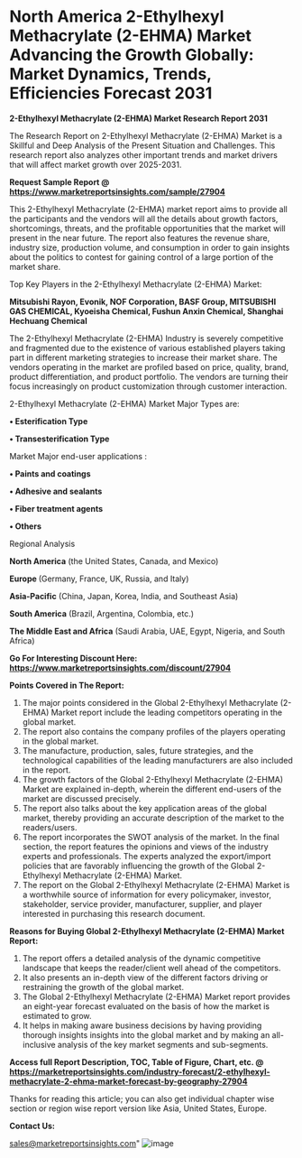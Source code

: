 # North America 2-Ethylhexyl Methacrylate (2-EHMA) Market Advancing the Growth Globally: Market Dynamics, Trends, Efficiencies Forecast 2031

<strong>2-Ethylhexyl Methacrylate (2-EHMA) Market Research Report 2031</strong>

The Research Report on 2-Ethylhexyl Methacrylate (2-EHMA) Market is a Skillful and Deep Analysis of the Present Situation and Challenges. This research report also analyzes other important trends and market drivers that will affect market growth over 2025-2031.

<strong>Request Sample Report @ <a href=https://www.marketreportsinsights.com/sample/27904>https://www.marketreportsinsights.com/sample/27904</a></strong>

This 2-Ethylhexyl Methacrylate (2-EHMA) market report aims to provide all the participants and the vendors will all the details about growth factors, shortcomings, threats, and the profitable opportunities that the market will present in the near future. The report also features the revenue share, industry size, production volume, and consumption in order to gain insights about the politics to contest for gaining control of a large portion of the market share.

Top Key Players in the 2-Ethylhexyl Methacrylate (2-EHMA) Market:

<strong>Mitsubishi Rayon, Evonik, NOF Corporation, BASF Group, MITSUBISHI GAS CHEMICAL, Kyoeisha Chemical, Fushun Anxin Chemical, Shanghai Hechuang Chemical</strong>

The 2-Ethylhexyl Methacrylate (2-EHMA) Industry is severely competitive and fragmented due to the existence of various established players taking part in different marketing strategies to increase their market share. The vendors operating in the market are profiled based on price, quality, brand, product differentiation, and product portfolio. The vendors are turning their focus increasingly on product customization through customer interaction.

2-Ethylhexyl Methacrylate (2-EHMA) Market Major Types are:

<strong>• Esterification Type

• Transesterification Type</strong>

Market Major end-user applications :

<strong>• Paints and coatings

• Adhesive and sealants

• Fiber treatment agents

• Others</strong>

Regional Analysis

</u><strong><b>North America</b></strong> (the United States, Canada, and Mexico)

<strong><b>Europe </b></strong>(Germany, France, UK, Russia, and Italy)

<strong><b>Asia-Pacific</b></strong> (China, Japan, Korea, India, and Southeast Asia)

<strong><b>South America</b></strong> (Brazil, Argentina, Colombia, etc.)

<strong><b>The Middle East and Africa</b></strong> (Saudi Arabia, UAE, Egypt, Nigeria, and South Africa)

<strong>Go For Interesting Discount Here: <a href=https://www.marketreportsinsights.com/discount/27904>https://www.marketreportsinsights.com/discount/27904</a></strong>

<strong>Points Covered in The Report:</strong>
<ol>
  <li>The major points considered in the Global 2-Ethylhexyl Methacrylate (2-EHMA) Market report include the leading competitors operating in the global market.</li>
  <li>The report also contains the company profiles of the players operating in the global market.</li>
  <li>The manufacture, production, sales, future strategies, and the technological capabilities of the leading manufacturers are also included in the report.</li>
  <li>The growth factors of the Global 2-Ethylhexyl Methacrylate (2-EHMA) Market are explained in-depth, wherein the different end-users of the market are discussed precisely.</li>
  <li>The report also talks about the key application areas of the global market, thereby providing an accurate description of the market to the readers/users.</li>
  <li>The report incorporates the SWOT analysis of the market. In the final section, the report features the opinions and views of the industry experts and professionals. The experts analyzed the export/import policies that are favorably influencing the growth of the Global 2-Ethylhexyl Methacrylate (2-EHMA) Market.</li>
  <li>The report on the Global 2-Ethylhexyl Methacrylate (2-EHMA) Market is a worthwhile source of information for every policymaker, investor, stakeholder, service provider, manufacturer, supplier, and player interested in purchasing this research document.</li>
</ol>
<strong>Reasons for Buying Global 2-Ethylhexyl Methacrylate (2-EHMA) Market Report:</strong>

<ol>
  <li>The report offers a detailed analysis of the dynamic competitive landscape that keeps the reader/client well ahead of the competitors.</li>
  <li>It also presents an in-depth view of the different factors driving or restraining the growth of the global market.</li>
  <li>The Global 2-Ethylhexyl Methacrylate (2-EHMA) Market report provides an eight-year forecast evaluated on the basis of how the market is estimated to grow.</li>
  <li>It helps in making aware business decisions by having providing thorough insights insights into the global market and by making an all-inclusive analysis of the key market segments and sub-segments.</li>
</ol>
<strong>Access full Report Description, TOC, Table of Figure, Chart, etc. @ <a href=https://marketreportsinsights.com/industry-forecast/2-ethylhexyl-methacrylate-2-ehma-market-forecast-by-geography-27904>https://marketreportsinsights.com/industry-forecast/2-ethylhexyl-methacrylate-2-ehma-market-forecast-by-geography-27904</a></strong>


Thanks for reading this article; you can also get individual chapter wise section or region wise report version like Asia, United States, Europe.

<strong>Contact Us:</strong>

sales@marketreportsinsights.com"
![image](https://github.com/user-attachments/assets/02339bca-fbba-4362-af03-afd6ba35020f)
